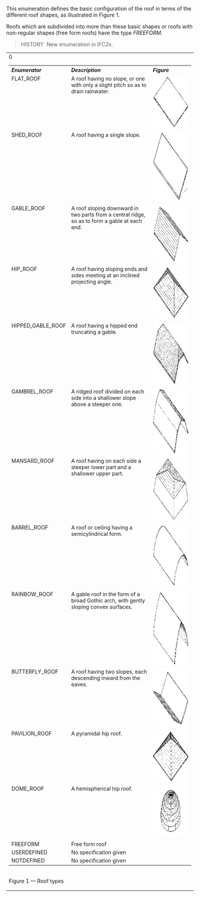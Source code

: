﻿This enumeration defines the basic configuration of the roof in terms of the different roof shapes, as illustrated in Figure 1.

Roofs which are subdivided into more than these basic shapes or roofs with non-regular shapes (free form roofs) have the type _FREEFORM_.

> HISTORY&nbsp; New enumeration in IFC2x.

<table>
<tr>
<td>
<table class="gridtable">
<tr valign="top">
<th width="30%" valign="top" align="left"><i>Enumerator</i></th>
<th width="46%" valign="top" align="left"><i>Description</i></th>
<th width="23%" valign="top" align="left"><i>Figure</i></th>
</tr>
<tr valign="top">
<td width="30%" valign="top" align="left">FLAT_ROOF</td>
<td width="46%" valign="top" align="left">A roof having no slope, or one with only a slight pitch so as to drain
rainwater.</td>
<td width="23%" valign="top" align="left"><img src="../../../../../../figures/ifcrooftypeenum-fig01-flatroof.gif" alt="FlatRoof" width="242" height="143" border="0"></td>
</tr>0
<tr valign="top">
<td width="30%" valign="top" align="left">SHED_ROOF</td>
<td width="46%" valign="top" align="left">A roof having a single slope.</td>
<td width="23%" valign="top" align="left"><img src="../../../../../../figures/ifcrooftypeenum-fig02-shedroof.gif" alt="ShedRoof" width="236" height="189" border="0"></td>
</tr>
<tr valign="top">
<td width="30%" valign="top" align="left">GABLE_ROOF</td>
<td width="46%" valign="top" align="left">A roof sloping downward in two parts from a central ridge, so as to form a
gable at each end.</td>
<td width="23%" valign="top" align="left"><img src="../../../../../../figures/ifcrooftypeenum-fig03-gableroof.gif" alt="GableRoof" width="233" height="155" border="0"></td>
</tr>
<tr valign="top">
<td width="30%" valign="top" align="left">HIP_ROOF</td>
<td width="46%" valign="top" align="left">A roof having sloping ends and sides meeting at an inclined projecting
angle.</td>
<td width="23%" valign="top" align="left"><img src="../../../../../../figures/ifcrooftypeenum-fig04-hiproof.gif" alt="HipRoof" width="242" height="143" border="0"></td>
</tr>
<tr valign="top">
<td width="30%" valign="top" align="left">HIPPED_GABLE_ROOF</td>
<td width="46%" valign="top" align="left">A roof having a hipped end truncating a gable.</td>
<td width="23%" valign="top" align="left"><img src="../../../../../../figures/ifcrooftypeenum-fig05-hippedgableroof.gif" alt="HippedGableRoof" width="239" height="169" border="0"></td>
</tr>
<tr valign="top">
<td width="30%" valign="top" align="left">GAMBREL_ROOF</td>
<td width="46%" valign="top" align="left">A ridged roof divided on each side into a shallower slope above a steeper
one.</td>
<td width="23%" valign="top" align="left"><img src="../../../../../../figures/ifcrooftypeenum-fig06-gambrelroof.gif" alt="GrambrelRoof" width="237" height="178" border="0"></td>
</tr>
<tr valign="top">
<td width="30%" valign="top" align="left">MANSARD_ROOF</td>
<td width="46%" valign="top" align="left">A roof having on each side a steeper lower part and a shallower upper
part.</td>
<td width="23%" valign="top" align="left"><img src="../../../../../../figures/ifcrooftypeenum-fig07-mansardroof.gif" alt="MansardRoof" width="234" height="171" border="0"></td>
</tr>
<tr valign="top">
<td width="30%" valign="top" align="left">BARREL_ROOF</td>
<td width="46%" valign="top" align="left">A roof or ceiling having a semicylindrical form.</td>
<td width="23%" valign="top" align="left"><img src="../../../../../../figures/ifcrooftypeenum-fig08-barrelroof.gif" alt="BarrelRoof" width="241" height="170" border="0"></td>
</tr>
<tr valign="top">
<td width="30%" valign="top" align="left">RAINBOW_ROOF</td>
<td width="46%" valign="top" align="left">A gable roof in the form of a broad Gothic arch, with gently sloping convex
surfaces.</td>
<td width="23%" valign="top" align="left"><img src="../../../../../../figures/ifcrooftypeenum-fig09-rainbowroof.gif" alt="RainbowRoof" width="238" height="200" border="0"></td>
</tr>
<tr valign="top">
<td width="30%" valign="top" align="left">BUTTERFLY_ROOF</td>
<td width="46%" valign="top" align="left">A roof having two slopes, each descending inward from the eaves.</td>
<td width="23%" valign="top" align="left"><img src="../../../../../../figures/ifcrooftypeenum-fig10-butterflyroof.gif" alt="ButterflyRoof" width="236" height="158" border="0"></td>
</tr>
<tr valign="top">
<td width="30%" valign="top" align="left">PAVILION_ROOF</td>
<td width="46%" valign="top" align="left">A pyramidal hip roof.</td>
<td width="23%" valign="top" align="left"><img src="../../../../../../figures/ifcrooftypeenum-fig11-pavilionroof.gif" alt="PavilionRoof" width="235" height="140" border="0"></td>
</tr>
<tr valign="top">
<td width="30%" valign="top" align="left">DOME_ROOF</td>
<td width="46%" valign="top" align="left">A hemispherical hip roof.</td>
<td width="23%" valign="top" align="left"><img src="../../../../../../figures/ifcrooftypeenum-fig12-domeroof.gif" alt="Dome" width="240" height="140" border="0"></td>
</tr>
<tr valign="top">
<td width="30%" valign="top" align="left">FREEFORM</td>
<td width="46%" valign="top" align="left">Free form roof</td>
<td width="23%" valign="top" align="left">&nbsp;</td>
</tr>
<tr valign="top">
<td width="30%" valign="top" align="left">USERDEFINED</td>
<td width="46%" valign="top" align="left">No specification given</td>
<td width="23%" valign="top" align="left">&nbsp;</td>
</tr>
<tr valign="top">
<td width="30%" valign="top" align="left">NOTDEFINED</td>
<td width="46%" valign="top" align="left">No specification given</td>
<td width="23%" valign="top" align="left">&nbsp;</td>
</tr>
</table>
</td>
</tr>
<tr>
<td>
<p class="figure">Figure 1 &mdash; Roof types</p>
</td>
</tr>
</table>